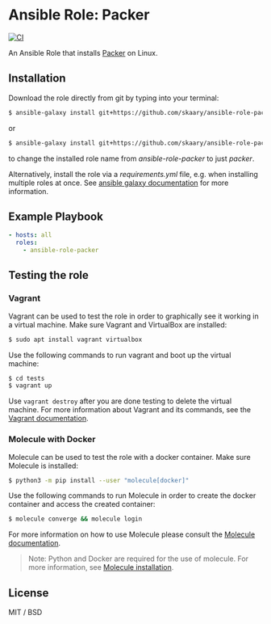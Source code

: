 # Ansible Role: Packer 
[![CI](https://github.com/skaary/ansible-role-packer/actions/workflows/ci.yml/badge.svg?branch=main&event=push)](https://github.com/skaary/ansible-role-packer/actions?query=workflow%3Ci)

An Ansible Role that installs [Packer](https://www.packer.io) on Linux.

## Installation

Download the role directly from git by typing into your terminal:

```bash
$ ansible-galaxy install git+https://github.com/skaary/ansible-role-packer.git
```
or

```bash
$ ansible-galaxy install git+https://github.com/skaary/ansible-role-packer.git,,packer
```

to change the installed role name from _ansible-role-packer_ to just _packer_.

Alternatively, install the role via a _requirements.yml_ file, e.g. when installing multiple roles at once. See [ansible galaxy documentation](https://galaxy.ansible.com/docs/using/installing.html#installing-multiple-roles-from-a-file) for more information.

## Example Playbook

```yaml
- hosts: all
  roles:
    - ansible-role-packer
```

## Testing the role

### Vagrant

Vagrant can be used to test the role in order to graphically see it working in a virtual machine. Make sure Vagrant and VirtualBox are installed:

```bash
$ sudo apt install vagrant virtualbox
```

Use the following commands to run vagrant and boot up the virtual machine:

```bash
$ cd tests
$ vagrant up
```

Use `vagrant destroy` after you are done testing to delete the virtual machine. For more information about Vagrant and its commands, see the [Vagrant documentation](https://www.vagrantup.com/docs/cli).

### Molecule with Docker

Molecule can be used to test the role with a docker container. Make sure Molecule is installed:

```bash
$ python3 -m pip install --user "molecule[docker]"
```

Use the following commands to run Molecule in order to create the docker container and access the created container:
```bash
$ molecule converge && molecule login
```

For more information on how to use Molecule please consult the [Molecule documentation](https://molecule.readthedocs.io/en/latest/getting-started.html).

> Note: Python and Docker are required for the use of molecule. For more information, see [Molecule installation](https://molecule.readthedocs.io/en/latest/installation.html).

## License

MIT / BSD
